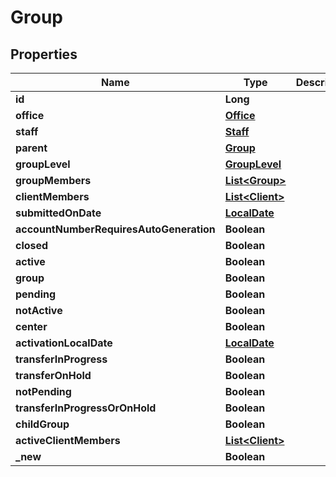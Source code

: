 

# Group

## Properties

Name | Type | Description | Notes
------------ | ------------- | ------------- | -------------
**id** | **Long** |  |  [optional]
**office** | [**Office**](Office.md) |  |  [optional]
**staff** | [**Staff**](Staff.md) |  |  [optional]
**parent** | [**Group**](Group.md) |  |  [optional]
**groupLevel** | [**GroupLevel**](GroupLevel.md) |  |  [optional]
**groupMembers** | [**List&lt;Group&gt;**](Group.md) |  |  [optional]
**clientMembers** | [**List&lt;Client&gt;**](Client.md) |  |  [optional]
**submittedOnDate** | [**LocalDate**](LocalDate.md) |  |  [optional]
**accountNumberRequiresAutoGeneration** | **Boolean** |  |  [optional]
**closed** | **Boolean** |  |  [optional]
**active** | **Boolean** |  |  [optional]
**group** | **Boolean** |  |  [optional]
**pending** | **Boolean** |  |  [optional]
**notActive** | **Boolean** |  |  [optional]
**center** | **Boolean** |  |  [optional]
**activationLocalDate** | [**LocalDate**](LocalDate.md) |  |  [optional]
**transferInProgress** | **Boolean** |  |  [optional]
**transferOnHold** | **Boolean** |  |  [optional]
**notPending** | **Boolean** |  |  [optional]
**transferInProgressOrOnHold** | **Boolean** |  |  [optional]
**childGroup** | **Boolean** |  |  [optional]
**activeClientMembers** | [**List&lt;Client&gt;**](Client.md) |  |  [optional]
**_new** | **Boolean** |  |  [optional]



